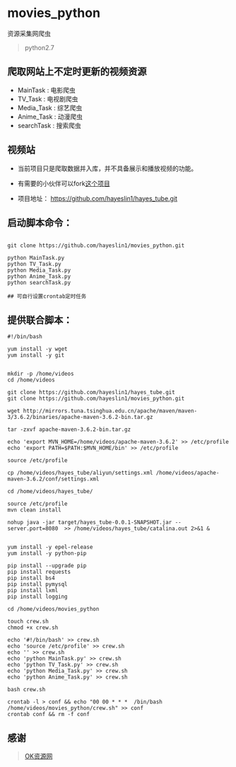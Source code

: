 # movies_python
资源采集网爬虫


> python2.7

## 爬取网站上不定时更新的视频资源
+ MainTask : 电影爬虫
+ TV_Task : 电视剧爬虫
+ Media_Task : 综艺爬虫
+ Anime_Task : 动漫爬虫
+ searchTask : 搜索爬虫

## 视频站

+ 当前项目只是爬取数据并入库，并不具备展示和播放视频的功能。 

+ 有需要的小伙伴可以fork[这个项目]([http://](https://github.com/hayeslin1/hayes_tube))

+ 项目地址： https://github.com/hayeslin1/hayes_tube.git


## 启动脚本命令：
```shell 

git clone https://github.com/hayeslin1/movies_python.git

python MainTask.py
python TV_Task.py
python Media_Task.py
python Anime_Task.py
python searchTask.py

## 可自行设置crontab定时任务

```

## 提供联合脚本：
```shell 
#!/bin/bash

yum install -y wget 
yum install -y git


mkdir -p /home/videos
cd /home/videos

git clone https://github.com/hayeslin1/hayes_tube.git 
git clone https://github.com/hayeslin1/movies_python.git 

wget http://mirrors.tuna.tsinghua.edu.cn/apache/maven/maven-3/3.6.2/binaries/apache-maven-3.6.2-bin.tar.gz

tar -zxvf apache-maven-3.6.2-bin.tar.gz

echo 'export MVN_HOME=/home/videos/apache-maven-3.6.2' >> /etc/profile
echo 'export PATH=$PATH:$MVN_HOME/bin' >> /etc/profile

source /etc/profile

cp /home/videos/hayes_tube/aliyun/settings.xml /home/videos/apache-maven-3.6.2/conf/settings.xml

cd /home/videos/hayes_tube/

source /etc/profile
mvn clean install 

nohup java -jar target/hayes_tube-0.0.1-SNAPSHOT.jar --server.port=8080  >> /home/videos/hayes_tube/catalina.out 2>&1 &


yum install -y epel-release
yum install -y python-pip

pip install --upgrade pip
pip install requests 
pip install bs4
pip install pymysql
pip install lxml
pip install logging 

cd /home/videos/movies_python

touch crew.sh
chmod +x crew.sh

echo '#!/bin/bash' >> crew.sh
echo 'source /etc/profile' >> crew.sh
echo '' >> crew.sh
echo 'python MainTask.py' >> crew.sh
echo 'python TV_Task.py' >> crew.sh
echo 'python Media_Task.py' >> crew.sh
echo 'python Anime_Task.py' >> crew.sh

bash crew.sh 

crontab -l > conf && echo "00 00 * * *  /bin/bash /home/videos/movies_python/crew.sh" >> conf 
crontab conf && rm -f conf

```



## 感谢

> [OK资源网](http://www.jisudhw.com/) 
